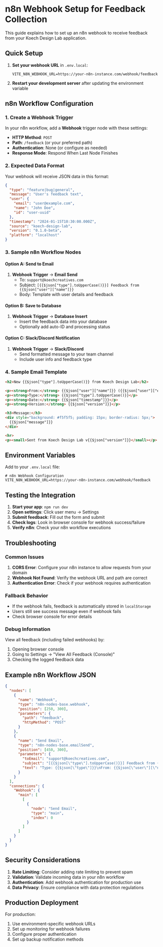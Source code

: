 # n8n Webhook Setup for Feedback Collection

This guide explains how to set up an n8n webhook to receive feedback from your Koech Design Lab application.

## Quick Setup

1. **Set your webhook URL** in `.env.local`:
   ```
   VITE_N8N_WEBHOOK_URL=https://your-n8n-instance.com/webhook/feedback
   ```

2. **Restart your development server** after updating the environment variable

## n8n Workflow Configuration

### 1. Create a Webhook Trigger

In your n8n workflow, add a **Webhook** trigger node with these settings:

- **HTTP Method**: `POST`
- **Path**: `/feedback` (or your preferred path)
- **Authentication**: None (or configure as needed)
- **Response Mode**: Respond When Last Node Finishes

### 2. Expected Data Format

Your webhook will receive JSON data in this format:

```json
{
  "type": "feature|bug|general",
  "message": "User's feedback text",
  "user": {
    "email": "user@example.com",
    "name": "John Doe",
    "id": "user-uuid"
  },
  "timestamp": "2024-01-15T10:30:00.000Z",
  "source": "koech-design-lab",
  "version": "0.1.0-beta",
  "platform": "localhost"
}
```

### 3. Sample n8n Workflow Nodes

#### Option A: Send to Email
1. **Webhook Trigger** → **Email Send**
   - To: `support@koechcreatives.com`
   - Subject: `[{{$json["type"].toUpperCase()}}] Feedback from {{$json["user"]["name"]}}`
   - Body: Template with user details and feedback

#### Option B: Save to Database
1. **Webhook Trigger** → **Database Insert**
   - Insert the feedback data into your database
   - Optionally add auto-ID and processing status

#### Option C: Slack/Discord Notification
1. **Webhook Trigger** → **Slack/Discord**
   - Send formatted message to your team channel
   - Include user info and feedback type

### 4. Sample Email Template

```html
<h2>New {{$json["type"].toUpperCase()}} from Koech Design Lab</h2>

<p><strong>From:</strong> {{$json["user"]["name"]}} ({{$json["user"]["email"]}})</p>
<p><strong>Type:</strong> {{$json["type"].toUpperCase()}}</p>
<p><strong>Date:</strong> {{$json["timestamp"]}}</p>
<p><strong>Version:</strong> {{$json["version"]}}</p>

<h3>Message:</h3>
<div style="background: #f5f5f5; padding: 15px; border-radius: 5px;">
  {{$json["message"]}}
</div>

<hr>
<p><small>Sent from Koech Design Lab v{{$json["version"]}}</small></p>
```

## Environment Variables

Add to your `.env.local` file:

```env
# n8n Webhook Configuration
VITE_N8N_WEBHOOK_URL=https://your-n8n-instance.com/webhook/feedback
```

## Testing the Integration

1. **Start your app**: `npm run dev`
2. **Open settings**: Click user menu → Settings
3. **Submit feedback**: Fill out the form and submit
4. **Check logs**: Look in browser console for webhook success/failure
5. **Verify n8n**: Check your n8n workflow executions

## Troubleshooting

### Common Issues

1. **CORS Error**: Configure your n8n instance to allow requests from your domain
2. **Webhook Not Found**: Verify the webhook URL and path are correct
3. **Authentication Error**: Check if your webhook requires authentication

### Fallback Behavior

- If the webhook fails, feedback is automatically stored in `localStorage`
- Users still see success message even if webhook fails
- Check browser console for error details

### Debug Information

View all feedback (including failed webhooks) by:
1. Opening browser console
2. Going to Settings → "View All Feedback (Console)"
3. Checking the logged feedback data

## Example n8n Workflow JSON

```json
{
  "nodes": [
    {
      "name": "Webhook",
      "type": "n8n-nodes-base.webhook",
      "position": [250, 300],
      "parameters": {
        "path": "feedback",
        "httpMethod": "POST"
      }
    },
    {
      "name": "Send Email",
      "type": "n8n-nodes-base.emailSend",
      "position": [450, 300],
      "parameters": {
        "toEmail": "support@koechcreatives.com",
        "subject": "[{{$json[\"type\"].toUpperCase()}}] Feedback from {{$json[\"user\"][\"name\"]}}",
        "text": "Type: {{$json[\"type\"]}}\nFrom: {{$json[\"user\"][\"name\"]}} ({{$json[\"user\"][\"email\"]}})\nMessage: {{$json[\"message\"]}}"
      }
    }
  ],
  "connections": {
    "Webhook": {
      "main": [
        [
          {
            "node": "Send Email",
            "type": "main",
            "index": 0
          }
        ]
      ]
    }
  }
}
```

## Security Considerations

1. **Rate Limiting**: Consider adding rate limiting to prevent spam
2. **Validation**: Validate incoming data in your n8n workflow
3. **Authentication**: Add webhook authentication for production use
4. **Data Privacy**: Ensure compliance with data protection regulations

## Production Deployment

For production:
1. Use environment-specific webhook URLs
2. Set up monitoring for webhook failures
3. Configure proper authentication
4. Set up backup notification methods 